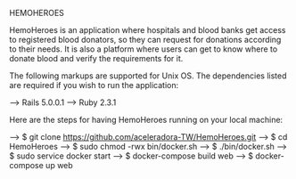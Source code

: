 HEMOHEROES

HemoHeroes is an application where hospitals and blood banks get access to registered blood donators, so they can request for donations according to their needs. It is also a platform where users can get to know where to donate blood and verify the requirements for it.


The following markups are supported for Unix OS. The dependencies listed are required if you wish to run the application:

  --> Rails 5.0.0.1
  --> Ruby 2.3.1


Here are the steps for having HemoHeroes running on your local machine:

  --> $ git clone https://github.com/aceleradora-TW/HemoHeroes.git
  --> $ cd HemoHeroes
  --> $ sudo chmod -rwx bin/docker.sh
  --> $ ./bin/docker.sh
  --> $ sudo service docker start
  --> $ docker-compose build web
  --> $ docker-compose up web
